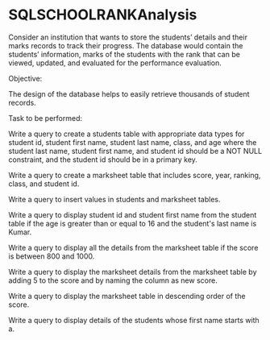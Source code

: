 # SQLSCHOOLRANKAnalysis
Consider an institution that wants to store the students’ details and their marks records to track their progress. The database would contain the students’ information, marks of the students with the rank that can be viewed, updated, and evaluated for the performance evaluation.


Objective:

The design of the database helps to easily retrieve thousands of student records.

 

Task to be performed:

Write a query to create a students table with appropriate data types for student id, student first name, student last name, class, and age where the student last name, student first name, and student id should be a NOT NULL constraint, and the student id should be in a primary key.

Write a query to create a marksheet table that includes score, year, ranking, class, and student id.

Write a query to insert values in students and marksheet tables.

Write a query to display student id and student first name from the student table if the age is greater than or equal to 16 and the student's last name is Kumar.

Write a query to display all the details from the marksheet table if the score is between 800 and 1000.

Write a query to display the marksheet details from the marksheet table by adding 5 to the score and by naming the column as new score.

Write a query to display the marksheet table in descending order of the  score.

Write a query to display details of the students whose first name starts with a.
